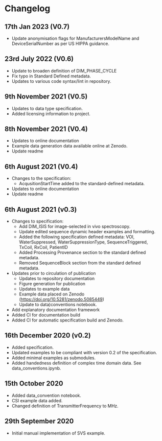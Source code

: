 # Changelog

## 17th Jan 2023 (V0.7)
- Update anonymisation flags for ManufacturersModelName and DeviceSerialNumber as per US HIPPA guidance.

## 23rd July 2022 (V0.6)
- Update to broaden definition of DIM_PHASE_CYCLE
- Fix typo in Standard Defined metadata.
- Updates to various code syntax/lint in repository.

## 9th November 2021 (V0.5)
- Updates to data type specification.
- Added licensing information to project.

## 8th November 2021 (V0.4)
- Updates to online documentation
- Example data generation data available online at Zenodo.
- Update readme

## 6th August 2021 (V0.4)
- Changes to the specification:
    - AcqusitionStartTime added to the standard-defined metadata.
- Updates to online documentation
- Update readme

## 6th August 2021 (v0.3)
- Changes to specification:
    - Add DIM_ISIS for image-selected in vivo spectroscopy.
    - Update edited sequence dynamic header examples and formatting.
    - Added the following specification defined metadata: VOI, WaterSuppressed, WaterSuppressionType, SequenceTriggered, TxCoil, RxCoil, PatientID
    - Added Processing Provenance section to the standard defined metadata.
    - Removed SequenceBlock section from the standard defined metadata.
- Updates prior to circulation of publication
    - Updates to repository documentation
    - Figure generation for publication
    - Updates to example data
    - Example data placed on Zenodo (https://doi.org/10.5281/zenodo.5085449)
    - Update to data)conventions notebook.
- Add explanatory documentation framework
- Added CI for documentation build
- Added CI for automatic specification build and Zenodo.

## 16th December 2020 (v0.2)
- Added specification.
- Updated examples to be compliant with version 0.2 of the specification.
- Added minimal examples as submodules.
- Added handedness definition of complex time domain data. See data_conventions.ipynb.

## 15th October 2020
- Added data_convention notebook.
- CSI example data added.
- Changed definition of TransmitterFrequency to MHz.

## 29th September 2020
- Initial manual implementation of SVS example.
